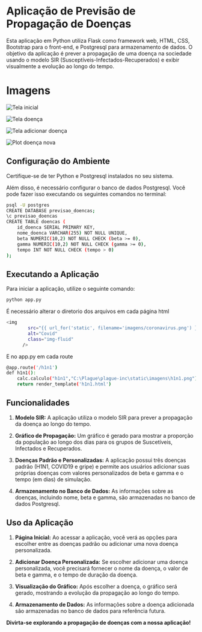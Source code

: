# Aplicação de Previsão de Propagação de Doenças

Esta aplicação em Python utiliza Flask como framework web, HTML, CSS, Bootstrap para o front-end, e Postgresql para armazenamento de dados. O objetivo da aplicação é prever a propagação de uma doença na sociedade usando o modelo SIR (Susceptíveis-Infectados-Recuperados) e exibir visualmente a evolução ao longo do tempo.

# Imagens

![Tela inicial]([https://github.com/seu-usuario/seu-repositorio/raw/master/caminho/para/sua/imagem.png](https://github.com/renanrmoreira/APPD/blob/main/Fotos/pagina-inicial.png))

![Tela doença]([https://github.com/seu-usuario/seu-repositorio/raw/master/caminho/para/sua/imagem.png](https://github.com/renanrmoreira/APPD/blob/main/Fotos/gr%C3%A1fico-metodo-sir.png))

![Tela adicionar doença]([https://github.com/seu-usuario/seu-repositorio/raw/master/caminho/para/sua/imagem.png](https://github.com/renanrmoreira/APPD/blob/main/Fotos/adicionar-doencas.png))

![Plot doença nova]([https://github.com/seu-usuario/seu-repositorio/raw/master/caminho/para/sua/imagem.png](https://github.com/renanrmoreira/APPD/blob/main/Fotos/plot-doenca-nova.png))





## Configuração do Ambiente

Certifique-se de ter Python e Postgresql instalados no seu sistema.

Além disso, é necessário configurar o banco de dados Postgresql. Você pode fazer isso executando os seguintes comandos no terminal:

```bash
psql -U postgres
CREATE DATABASE previsao_doencas;
\c previsao_doencas
CREATE TABLE doencas (
	id_doenca SERIAL PRIMARY KEY,
	nome_doenca VARCHAR(255) NOT NULL UNIQUE,
	beta NUMERIC(10,2) NOT NULL CHECK (beta >= 0),
	gamma NUMERIC(10,2) NOT NULL CHECK (gamma >= 0),
	tempo INT NOT NULL CHECK (tempo > 0)
);
```

## Executando a Aplicação

Para iniciar a aplicação, utilize o seguinte comando:

```bash
python app.py
```

É necessário alterar o diretorio dos arquivos em cada página html
```bash
<img
        src="{{ url_for('static', filename='imagens/coronavirus.png') }}"
        alt="Covid"
        class="img-fluid"
      />
```
E no app.py em cada route

```bash
@app.route('/h1n1')
def h1n1():
    calc.calculo("h1n1","C:\Plague\plague-inc\static\imagens\h1n1.png")
    return render_template('h1n1.html')
```

## Funcionalidades

1. **Modelo SIR:** A aplicação utiliza o modelo SIR para prever a propagação da doença ao longo do tempo.

2. **Gráfico de Propagação:** Um gráfico é gerado para mostrar a proporção da população ao longo dos dias para os grupos de Suscetíveis, Infectados e Recuperados.

3. **Doenças Padrão e Personalizadas:** A aplicação possui três doenças padrão (H1N1, COVID19 e gripe) e permite aos usuários adicionar suas próprias doenças com valores personalizados de beta e gamma e o tempo (em dias) de simulação.

4. **Armazenamento no Banco de Dados:** As informações sobre as doenças, incluindo nome, beta e gamma, são armazenadas no banco de dados Postgresql.

## Uso da Aplicação

1. **Página Inicial:** Ao acessar a aplicação, você verá as opções para escolher entre as doenças padrão ou adicionar uma nova doença personalizada.

2. **Adicionar Doença Personalizada:** Se escolher adicionar uma doença personalizada, você precisará fornecer o nome da doença, o valor de beta e gamma, e o tempo de duração da doença.

3. **Visualização do Gráfico:** Após escolher a doença, o gráfico será gerado, mostrando a evolução da propagação ao longo do tempo.

4. **Armazenamento de Dados:** As informações sobre a doença adicionada são armazenadas no banco de dados para referência futura.

**Divirta-se explorando a propagação de doenças com a nossa aplicação!**
```
